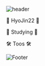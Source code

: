 ![header](https://capsule-render.vercel.app/api?type=sylinder&color=auto&height=150&section=header&text=테스트&fontSize=50)

:dolphin: HyoJin22 :dolphin:

:memo: Studying :memo:

🛠 Toos 🛠

![Footer](https://capsule-render.vercel.app/api?type=waving&color=auto&height=200&section=footer)
